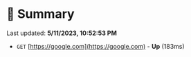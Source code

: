 # 📖 Summary
Last updated: **5/11/2023, 10:52:53 PM**

- `GET` [https://google.com](https://google.com) - **Up** (183ms)
